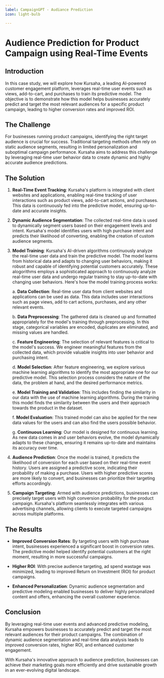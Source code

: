 ```yaml
---
label: CampaignGPT - Audiance Prediction
icon: light-bulb

---
```



# Audience Prediction for Product Campaign using Real-Time Events

## Introduction

In this case study, we will explore how Kursaha, a leading AI-powered customer engagement platform, leverages real-time user events such as views, add-to-cart, and purchases to train its predictive model. The objective is to demonstrate how this model helps businesses accurately predict and target the most relevant audiences for a specific product campaign, leading to higher conversion rates and improved ROI.

## The Challenge

For businesses running product campaigns, identifying the right target audience is crucial for success. Traditional targeting methods often rely on static audience segments, resulting in limited personalization and suboptimal campaign performance. Kursaha aims to address this challenge by leveraging real-time user behavior data to create dynamic and highly accurate audience predictions.

## The Solution

1. **Real-Time Event Tracking**: Kursaha's platform is integrated with client websites and applications, enabling real-time tracking of user interactions such as product views, add-to-cart actions, and purchases. This data is continuously fed into the predictive model, ensuring up-to-date and accurate insights.

2. **Dynamic Audience Segmentation**: The collected real-time data is used to dynamically segment users based on their engagement levels and intent. Kursaha's model identifies users with high purchase intent and predicts their likelihood of converting, enabling the creation of custom audience segments.

3. **Model Training**: Kursaha's AI-driven algorithms continuously analyze the real-time user data and train the predictive model. The model learns from historical data and adapts to changing user behaviors, making it robust and capable of identifying potential customers accurately.
These alogorithms employs a sophisticated approach to continuously analyze real-time user data and undergo regular training to stay up-to-date with changing user behaviors. Here's how the model training process works:

	a. **Data Collection**: Real-time user data from client websites and applications can be used as data. This data includes user interactions such as page views, add to cart actions, purchases, and any other relevant events.

	b. **Data Preprocessing**: The gathered data is cleaned up and formatted appropriately for the model's training through preprocessing. In this stage, categorical variables are encoded, duplicates are eliminated, and missing values are handled.

	c. **Feature Engineering**: The selection of relevant features is critical to the model's success. We engineer meaningful features from the collected data, which provide valuable insights into user behavior and purchasing intent.

	d. **Model Selection**: After feature engineering, we explore various machine learning algorithms to identify the most appropriate one for our predictive model. This selection process considers the nature of the data, the problem at hand, and the desired performance metrics.

	e. **Model Training and Validation**: This includes finding the similarity in our data with the use of machine learning algorithms. During the training this model finds the similarity between the users and their approach towards the product in the dataset.

	f. **Model Evaluation**: This trained model can also be applied for the new data values for the users and can also find the users possible behavior.

	g. **Continuous Learning**: Our model is designed for continuous learning. As new data comes in and user behaviors evolve, the model dynamically adapts to these changes, ensuring it remains up-to-date and maintains its accuracy over time.

4. **Audience Prediction**: Once the model is trained, it predicts the likelihood of conversion for each user based on their real-time event history. Users are assigned a predictive score, indicating their probability of making a purchase. Users with higher predictive scores are more likely to convert, and businesses can prioritize their targeting efforts accordingly.

5. **Campaign Targeting**: Armed with audience predictions, businesses can precisely target users with high conversion probability for the product campaign. Kursaha's platform seamlessly integrates with various advertising channels, allowing clients to execute targeted campaigns across multiple platforms.

## The Results

- **Improved Conversion Rates**: By targeting users with high purchase intent, businesses experienced a significant boost in conversion rates. The predictive model helped identify potential customers at the right moment, resulting in more successful campaigns.

- **Higher ROI**: With precise audience targeting, ad spend wastage was minimized, leading to improved Return on Investment (ROI) for product campaigns.

- **Enhanced Personalization**: Dynamic audience segmentation and predictive modeling enabled businesses to deliver highly personalized content and offers, enhancing the overall customer experience.

## Conclusion

By leveraging real-time user events and advanced predictive modeling, Kursaha empowers businesses to accurately predict and target the most relevant audiences for their product campaigns. The combination of dynamic audience segmentation and real-time data analysis leads to improved conversion rates, higher ROI, and enhanced customer engagement.

With Kursaha's innovative approach to audience prediction, businesses can achieve their marketing goals more efficiently and drive sustainable growth in an ever-evolving digital landscape.